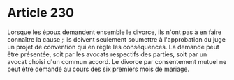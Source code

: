 # Article 230

Lorsque les époux demandent ensemble le divorce, ils n'ont pas à en faire connaître la cause ; ils doivent seulement soumettre à l'approbation du juge un projet de convention qui en règle les conséquences.   La demande peut être présentée, soit par les avocats respectifs des parties, soit par un avocat choisi d'un commun accord.   Le divorce par consentement mutuel ne peut être demandé au cours des six premiers mois de mariage.